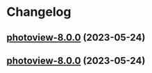 # Changelog



## [photoview-8.0.0](https://github.com/truecharts/charts/compare/photoview-7.0.23...photoview-8.0.0) (2023-05-24)




## [photoview-8.0.0](https://github.com/truecharts/charts/compare/photoview-7.0.23...photoview-8.0.0) (2023-05-24)

